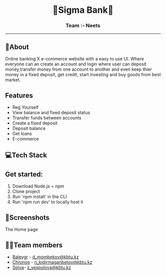 <p>
<h1 align = "center" > <strong>🏦Sigma Bank🏦 </strong> <br>
<h3 align = "center">Team :- Neets
 <hr>
</p>

## 📝About
Online banking X e-commerce website with a easy to use UI. Where everyone can an create an account and login where user can deposit money,transfer money from one account to another and even keep thier money in a fixed deposit, get credit, start investing and buy goods from best market.

## Features
 
 - Reg Yourself
 - View balance and fixed deposit status
 - Transfer funds between accounts
 - Create a fixed deposit
 - Deposit balance
 - Get loans 
 - E-commerce

## 💻Tech Stack

## Get started:

1. Download Node.js + npm
2. Clone project
3. Run 'npm install' in the CLI
4. Run 'npm run dev' to locally host it

## 📸Screenshots

The Home page


## 🧑‍💻Team members
- [Baleygr](https://github.com/Dias21B030874) - d_mombekov@kbtu.kz
- [Chronos](https://github.com/chronosgit) - n_kidirmaganbetov@kbtu.kz
- [Splva](https://github.com/Yespolovaz)- z_yespolova@kbtu.kz



